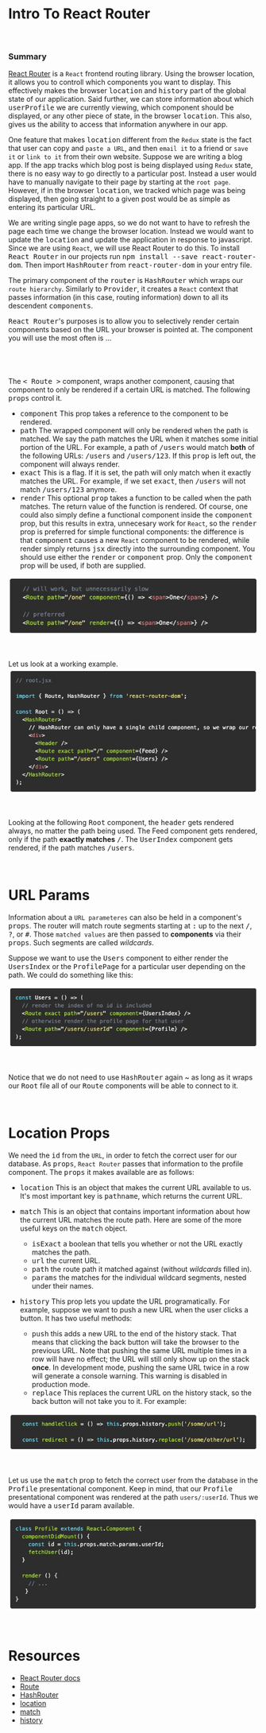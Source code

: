 # **Intro To React Router**

&nbsp;

### **Summary**

[React Router](https://github.com/ReactTraining/react-router/) is a `React` frontend routing library. Using the browser location, it allows you to controll which components you want to display. This effectively makes the browser <kbd>location</kbd> and <kbd>history</kbd> part of the global state of our application. Said further, we can store information about which <kbd>userProfile</kbd> we are currently viewing, which component should be displayed, or any other piece of state, in the browser <kbd>location</kbd>. This also, gives us the ability to access that information anywhere in our app.

One feature that makes <kbd>location</kbd> different from the `Redux` state is the fact that user can copy and `paste a URL`, and then `email it` to a friend or `save it` or `link to it` from their own website. Suppose we are writing a blog app. If the app tracks which blog post is being displayed using `Redux` state, there is no easy way to go directly to a particular post. Instead a user would have to manually navigate to their page by starting at the `root page`. However, if in the browser <kbd>location</kbd>, we tracked which page was being displayed, then going straight to a given post would be as simple as entering its particular URL. 

We are writing single page apps, so we do not want to have to refresh the page each time we change the browser location. Instead we would want to update the <kbd>location</kbd> and update the application in response to javascript. Since we are using `React`, we will use React Router to do this. To install <kbd>React Router</kbd> in our projects run <kbd>npm install --save react-router-dom</kbd>. Then import <kbd>HashRouter</kbd> from <kbd>react-router-dom</kbd> in your entry file. 

The primary component of the <kbd>router</kbd> is <kbd>HashRouter</kbd> which wraps our `route hierarchy`. Similarly to <kbd>Provider</kbd>, it creates a `React` context that passes information (in this case, routing information) down to all its descendent <kbd>components</kbd>. 

<kbd>React Router</kbd>'s purposes is to allow you to selectively render certain components based on the URL your browser is pointed at. The component you will use the most often is ...

&nbsp;

# 

The <kbd>< Route ></kbd> component, wraps another component, causing that component to only be rendered if a certain URL is matched. The following <kbd>props</kbd> control it. 
  * <kbd>component</kbd> This prop takes a reference to the component to be rendered.
  * <kbd>path</kbd> The wrapped component will only be rendered when the path is matched. We say the path matches the URL when it matches some initial portion of the URL. For example, a path of <kbd>/users</kbd> would match **both** of the following URLs: <kbd>/users</kbd> and <kbd>/users/123</kbd>. If this <kbd>prop</kbd> is left out, the component will always render.
  * <kbd>exact</kbd> This is a flag. If it is set, the path will only match when it exactly matches the URL. For example, if we set <kbd>exact</kbd>, then <kbd>/users</kbd> will not match <kbd>/users/123</kbd> anymore. 
  * <kbd>render</kbd> This optional <kbd>prop</kbd> takes a function to be called when the path matches. The return value of the function is rendered. Of course, one could also simply define a functional component inside the <kbd>component</kbd> prop, but this results in extra, unnecesary work for `React`, so the <kbd>render</kbd> prop is preferred for simple functional components: the difference is that <kbd>component</kbd> causes a new `React` component to be rendered, while render simply returns <kbd>jsx</kbd> directly into the surrounding component. You should use either the <kbd>render</kbd> or <kbd>component</kbd> prop. Only the <kbd>component</kbd> prop will be used, if both are supplied. 

![alt text](./Images/Screen&#32;Shot&#32;2020-02-10&#32;at&#32;1.jpg "Route Paths Example")

&nbsp;

Let us look at a working example.
![alt text](./Images/Screen&#32;Shot&#32;2020-02-10&#32;at&#32;2.jpg "HashRouter And Route Working Example")

&nbsp;

Looking at the following <kbd>Root</kbd> component, the <kbd>header</kbd> gets rendered always, no matter the path being used. The <kdb>Feed</kdb> component gets rendered, only if the path **exactly matches** <kbd>/</kbd>. The <kbd>UserIndex</kbd> component gets rendered, if the path matches <kbd>/users</kbd>.

&nbsp;

# **URL Params**

Information about a `URL parameteres` can also be held in a component's <kbd>props</kbd>. The router will match route segments starting at <kbd>:</kbd> up to the next <kbd>/</kbd>, <kbd>?</kbd>, or <kbd>#</kbd>. Those `matched values` are then passed to **components** via their <kbd>props</kbd>. Such segments are called *wildcards*. 

Suppose we want to use the <kbd>Users</kbd> component to either render the <kbd>UsersIndex</kbd> or the <kbd>ProfilePage</kbd> for a particular user depending on the path. We could do something like this:

![alt text](./Images/Screen&#32;Shot&#32;2020-02-10&#32;at&#32;3.jpg "Route Wildcard Example")

&nbsp;

Notice that we do not need to use <kbd>HashRouter</kbd> again ~ as long as it wraps our <kbd>Root</kbd> file all of our <kbd>Route</kbd> components will be able to connect to it. 

&nbsp;

# **Location Props**

We need the <kbd>id</kbd> from the `URL`, in order to fetch the correct user for our database. As <kbd>props</kbd>, `React Router` passes that information to the profile component. The <kbd>props</kbd> it makes available are as follows:
  * <kbd>location</kbd> This is an object that makes the current URL available to us. It's most important key is <kbd>pathname</kbd>, which returns the current URL.
  * <kbd>match</kbd> This is an object that contains important information about how the current URL matches the route path. Here are some of the more useful keys on the <kbd>match</kbd> object.
    * <kbd>isExact</kbd> a boolean that tells you whether or not the URL exactly matches the path.
    * <kbd>url</kbd> the current URL.
    * <kbd>path</kbd> the route path it matched against (without *wildcards* filled in).
    * <kbd>params</kbd> the matches for the individual wildcard segments, nested under their names. 

  * <kbd>history</kbd> This prop lets you update the URL programatically. For example, suppose we want to push a new URL when the user clicks a button. It has two useful methods:
    * <kbd>push</kbd> this adds a new URL to the end of the history stack. That means that clicking the back button will take the browser to the previous URL. Note that pushing the same URL multiple times in a row will have no effect; the URL will still only show up on the stack **once**. In development mode, pushing the same URL twice in a row will generate a console warning. This warning is disabled in production mode. 
    * <kbd>replace</kbd> This replaces the current URL on the history stack, so the back button will not take you to it. For example:

![alt text](./Images/Screen&#32;Shot&#32;2020-02-10&#32;at&#32;4.jpg "Router Push And Replace Example")

&nbsp;

Let us use the <kbd>match</kbd> prop to fetch the correct user from the database in the <kbd>Profile</kbd> presentational component. Keep in mind, that our <kbd>Profile</kbd> presentational component was rendered at the path `users/:userId`. Thus we would have a <kbd>userId</kbd> param available. 

![alt text](./Images/Screen&#32;Shot&#32;2020-02-10&#32;at&#32;5.jpg "Match And Wildcard Example")

&nbsp;

# **Resources**
  * [React Router docs](https://reacttraining.com/react-router/web/guides/quick-start)
  * [Route](https://reacttraining.com/react-router/web/api/Route)
  * [HashRouter](https://reacttraining.com/react-router/web/api/HashRouter)
  * [location](https://reacttraining.com/react-router/web/api/location)
  * [match](https://reacttraining.com/react-router/web/api/match)
  * [history](https://reacttraining.com/react-router/web/api/history)


